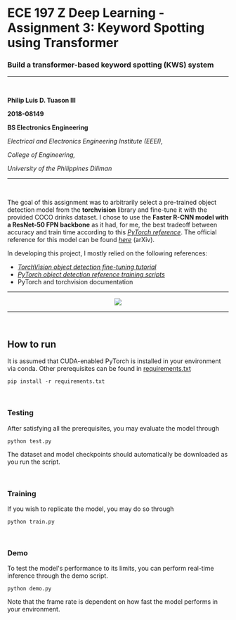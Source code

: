 # ECE 197 Z Deep Learning - Assignment 3: Keyword Spotting using Transformer
### Build a transformer-based keyword spotting (KWS) system
--------------------------------------------------------------------------------
<br>

**Philip Luis D. Tuason III**

**2018-08149**

**BS Electronics Engineering**

*Electrical and Electronics Engineering Institute (EEEI),*

*College of Engineering,*

*University of the Philippines Diliman*

--------------------------------------------------------------------------------
<br>

The goal of this assignment was to arbitrarily select a pre-trained object detection model from the **torchvision** library and fine-tune it with the provided COCO drinks dataset. I chose to use the **Faster R-CNN model with a ResNet-50 FPN backbone** as it had, for me, the best tradeoff between accuracy and train time according to this *[PyTorch reference](https://pytorch.org/vision/stable/models.html#object-detection-instance-segmentation-and-person-keypoint-detection)*. The official reference for this model can be found *[here](https://arxiv.org/abs/1506.01497)* (arXiv).

In developing this project, I mostly relied on the following references:
  - *[TorchVision object detection fine-tuning tutorial](https://pytorch.org/)*
  - *[PyTorch object detection reference training scripts](https://github.com/pytorch/vision/tree/main/references/detection)*
  - PyTorch and torchvision documentation

--------------------------------------------------------------------------------

<p align='center'><img src='imgs/demo.gif'></p>

--------------------------------------------------------------------------------

<br>

## How to run

It is assumed that CUDA-enabled PyTorch is installed in your environment via conda. Other prerequisites can be found in [requirements.txt](requirements.txt)
```
pip install -r requirements.txt
```

<br>

### Testing

After satisfying all the prerequisites, you may evaluate the model through
```
python test.py
```

The dataset and model checkpoints should automatically be downloaded as you run the script.

<br>

### Training

If you wish to replicate the model, you may do so through
```
python train.py
```

<br>

### Demo

To test the model's performance to its limits, you can perform real-time inference through the demo script.
```
python demo.py
```
Note that the frame rate is dependent on how fast the model performs in your environment.
